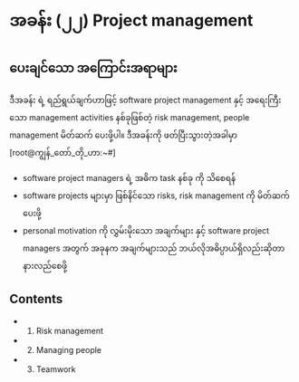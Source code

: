 # အခန်း (၂၂) Project management
## ပေးချင်သော အကြောင်းအရာများ
ဒီအခန်း ရဲ့ ရည်ရွယ်ချက်ဟာဖြင့် software project management နှင့် အရေးကြီးသော management activities နစ်ခုဖြစ်တဲ့ risk management, people management  မိတ်ဆက် ပေးဖို့ပါ။
ဒီအခန်းကို ဖတ်ပြီးသွားတဲ့အခါမှာ [root@ကျွန်_တော်_တို_ဟာ:~#]
- software project managers ရဲ့ အဓိက task နစ်ခု ကို သိစေရန်
- software projects များမှာ ဖြစ်နိင်သော risks, risk management ကို မိတ်ဆက်ပေးဖို့
- personal motivation ကို လွှမ်းမိုးသော အချက်များ နှင့် software project managers အတွက် အခုနက အချက်များသည် ဘယ်လိုအဓိပ္ပာယ်ရှိလည်းဆိုတာ နားလည်စေဖို့

## Contents
- 1. Risk management
- 2. Managing people
- 3. Teamwork
